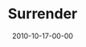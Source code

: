 ---
layout: message
category: message
series: "Game Change"
title: "Surrender"
date: 2010-10-17-00-00
message_id: 642
audio-description: "What does it mean to live out loud?"
audio: "http://s3.amazonaws.com/crossroadsaudiomessages/Beyond+Faking+It.mp3"
audio-title: "Beyond Faking It"
audio-duration: "37:30"
audio-description: "Brian Tome talks about what it means to surrender."
audio: "http://s3.amazonaws.com/crossroadsaudiomessages/gamechange02.mp3"
audio-title: "Surrender"
audio-duration: "56:14"
program-description: "Surrender (Program)"
program: "http://www.crossroads.net/players/media/hq/10_16-17_10Program.pdf"
program-title: "Surrender (Program)"
video-description: "Brian Tome talks about what it means to surrender."
video-title: "Surrender"
video: "https://s3.amazonaws.com/crossroadsvideomessages/gamechange02.mp4"
video-poster: "https://www.crossroads.net/uploadedfiles/gamechange02_still.jpg"
---